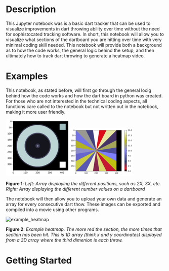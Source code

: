 # Description
This Jupyter notebook was is a basic dart tracker that can be used to visualize improvements in dart throwing ability over time without the need for sophistocated tracking software. In short, this notebook will allow you to visualize what sections of the dartboard you are hitting over time with very minimal coding skill needed. This notebook will provide both a background as to how the code works, the general logic behind the setup, and then ultimately how to track dart throwing to generate a heatmap video.
# Examples
This notebook, as stated before, will first go through the general locig behind how the code works and how the dart board in python was created. For those who are not interested in the technical coding aspects, all functions care called to the notebook but not written out in the notebook, making it more user friendly.

<div>
  <img src="score_position_array.jpeg" alt="positional_array" style="width:40%; display:inline-block;"><img src="numvalue_array.jpeg" alt="num_score_array" style="width:40%; display:inline-block;">
</div>

**Figure 1**: *Left: Array displaying the different positions, such as 2X, 3X, etc. Right: Array displaying the different number values on a dartboard*

The notebook will then allow you to upload your own data and generate an array for every consecutive dart thow. These images can be exported and compiled into a movie using other programs.

<div>
  <img src="heatmapexample1.png" alt="example_heatmap" style="width:50%; display:inline-block;">
</div>

**Figure 2**: *Example heatmap. The more red the section, the more times that section has been hit. This is 1D array (think x and y coordinates) displayed from a 3D array where the third dimenion is each throw.*

# Getting Started




